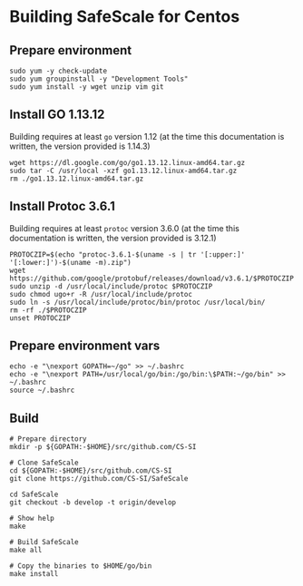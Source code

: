 # Building SafeScale for Centos

## Prepare environment
```
sudo yum -y check-update
sudo yum groupinstall -y "Development Tools"
sudo yum install -y wget unzip vim git
```

## Install GO 1.13.12
Building requires at least `go` version 1.12 (at the time this documentation is written, the version provided is 1.14.3)
```
wget https://dl.google.com/go/go1.13.12.linux-amd64.tar.gz
sudo tar -C /usr/local -xzf go1.13.12.linux-amd64.tar.gz
rm ./go1.13.12.linux-amd64.tar.gz
```

## Install Protoc 3.6.1
Building requires at least `protoc` version 3.6.0 (at the time this documentation is written, the version provided is 3.12.1)
```
PROTOCZIP=$(echo "protoc-3.6.1-$(uname -s | tr '[:upper:]' '[:lower:]')-$(uname -m).zip")
wget https://github.com/google/protobuf/releases/download/v3.6.1/$PROTOCZIP
sudo unzip -d /usr/local/include/protoc $PROTOCZIP
sudo chmod ugo+r -R /usr/local/include/protoc
sudo ln -s /usr/local/include/protoc/bin/protoc /usr/local/bin/
rm -rf ./$PROTOCZIP
unset PROTOCZIP
```

## Prepare environment vars
```
echo -e "\nexport GOPATH=~/go" >> ~/.bashrc
echo -e "\nexport PATH=/usr/local/go/bin:/go/bin:\$PATH:~/go/bin" >> ~/.bashrc
source ~/.bashrc
```

## Build
```
# Prepare directory
mkdir -p ${GOPATH:-$HOME}/src/github.com/CS-SI

# Clone SafeScale
cd ${GOPATH:-$HOME}/src/github.com/CS-SI
git clone https://github.com/CS-SI/SafeScale

cd SafeScale
git checkout -b develop -t origin/develop

# Show help
make

# Build SafeScale
make all

# Copy the binaries to $HOME/go/bin
make install
```
